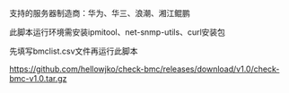 支持的服务器制造商：华为、华三、浪潮、湘江鲲鹏

此脚本运行环境需安装ipmitool、net-snmp-utils、curl安装包

先填写bmclist.csv文件再运行此脚本

https://github.com/hellowjko/check-bmc/releases/download/v1.0/check-bmc-v1.0.tar.gz
